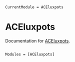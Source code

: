 ```@meta
CurrentModule = ACEluxpots
```

# ACEluxpots

Documentation for [ACEluxpots](https://github.com/ACEsuit/ACEluxpots.jl).

```@index
```

```@autodocs
Modules = [ACEluxpots]
```
